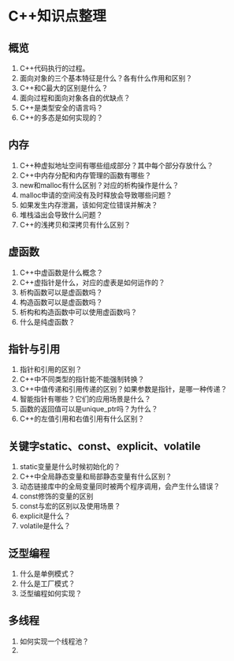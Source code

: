 # C++知识点整理

## 概览
1. C++代码执行的过程。
3. 面向对象的三个基本特征是什么？各有什么作用和区别？
4. C++和C最大的区别是什么？
5. 面向过程和面向对象各自的优缺点？
6. C++是类型安全的语言吗？
7. C++的多态是如何实现的？

## 内存
1. C++种虚拟地址空间有哪些组成部分？其中每个部分存放什么？
2. C++中内存分配和内存管理的函数有哪些？
3. new和malloc有什么区别？对应的析构操作是什么？
4. malloc申请的空间没有及时释放会导致哪些问题？
5. 如果发生内存泄漏，该如何定位错误并解决？
6. 堆栈溢出会导致什么问题？
7. C++的浅拷贝和深拷贝有什么区别？

## 虚函数
1. C++中虚函数是什么概念？
2. C++虚指针是什么，对应的虚表是如何运作的？
3. 析构函数可以是虚函数吗？
4. 构造函数可以是虚函数吗？
5. 析构和构造函数中可以使用虚函数吗？
6. 什么是纯虚函数？

## 指针与引用
1. 指针和引用的区别？
2. C++中不同类型的指针能不能强制转换？
3. C++中值传递和引用传递的区别？如果参数是指针，是哪一种传递？
4. 智能指针有哪些？它们的应用场景是什么？
5. 函数的返回值可以是unique_ptr吗？为什么？
6. C++的左值引用和右值引用有什么区别？

## 关键字static、const、explicit、volatile
1. static变量是什么时候初始化的？
2. C++中全局静态变量和局部静态变量有什么区别？
3. 动态链接库中的全局变量同时被两个程序调用，会产生什么错误？
4. const修饰的变量的区别
5. const与宏的区别以及使用场景？
6. explicit是什么？
7. volatile是什么？

## 泛型编程
1. 什么是单例模式？
2. 什么是工厂模式？
3. 泛型编程如何实现？

## 多线程
1. 如何实现一个线程池？
2. 